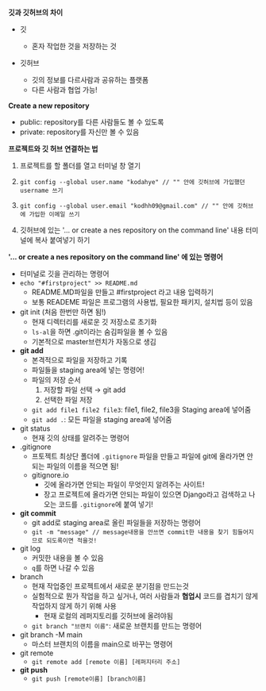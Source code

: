 **깃과 깃허브의 차이**

* 깃
  * 혼자 작업한 것을 저장하는 것

* 깃허브
  * 깃의 정보를 다르사람과 공유하는 플랫폼
  * 다른 사람과 협업 가능!


**Create a new repository**

 *  public: repository를 다른 사람들도 볼 수 있도록
 *  private: repository를 자신만 볼 수 있음


**프로젝트와 깃 허브 연결하는 법**

1. 프로젝트를 할 폴더를 열고 터미널 창 열기

2. `git config --global user.name "kodahye" // "" 안에 깃허브에 가입했던 username 쓰기`

3. `git config --global user.email "kodhh09@gmail.com" // "" 안에 깃허브에 가입한 이메일 쓰기`

4. 깃허브에 있는 '... or create a nes repository on the command line' 내용 터미널에 복사 붙여넣기 하기

   

**'... or create a nes repository on the command line' 에 있는 명령어**

* 터미널로 깃을 관리하는 명령어
* `echo "#firstproject" >> README.md`
  * README.MD파일을 만들고 #firstproject 라고 내용 입력하기
  * 보통 READEME 파일은 프로그램의 사용법, 필요한 패키지, 설치법 등이 있음
* git init (처음 한번만 하면 됨!)
  * 현재 디렉터리를 새로운 깃 저장소로 초기화
  * `ls-al`을 하면 .git이라는 숨김파일을 볼 수 있음
  * 기본적으로 master브런치가 자동으로 생김
* **git add**
  * 본격적으로 파일을 저장하고 기록
  * 파일들을 staging area에 넣는 명령어!
  * 파일의 저장 순서
    1. 저장할 파일 선택 → git add
    2. 선택한 파일 저장
  * `git add file1 file2 file3`: file1, file2, file3을 Staging area에 넣어줌
  * `git add .`: 모든 파일을 staging area에 넣어줌
* git status
  * 현재 깃의 상태를 알려주는 명령어
* .gitignore
  * 프토젝트 최상단 폴더에 `.gitignore` 파일을 만들고 파일에 git에 올라가면 안되는 파일의 이름을 적으면 됨!
  * gitignore.io
    * 깃에 올라가면 안되는 파일이 무엇인지 알려주는 사이트!
    * 장고 프로젝트에 올라가면 안되는 파일이 있으면 Django라고 검색하고 나오는 코드를 `.gitignore`에 붙여 넣기!
* **git commit**
  * git add로 staging area로 올린 파일들을 저장하는 명령어
  * `git -m "message" // message내용을 안쓰면 commit한 내용을 찾기 힘들어지므로 되도록이면 적을것!`
* git log
  * 커밋한 내용을 볼 수 있음
  * `q`를 하면 나갈 수 있음
* branch
  * 현재 작업중인 프로젝트에서 새로운 분기점을 만드는것
  * 실험적으로 뭔가 작업을 하고 싶거나, 여러 사람들과 **협업시** 코드를 겹치기 않게 작업하지 않게 하기 위해 사용
    * 현재 로컬의 레퍼지토리를 깃허브에 올려야됨
  * `git branch "브랜치 이름"`: 새로운 브랜치를 만드는 명령어
* git branch -M main
  * 마스터 브랜치의 이름을 main으로 바꾸는 명령어
* git remote
  * `git remote add [remote 이름] [레퍼지터리 주소]`
* **git push**
  * `git push [remote이름] [branch이름]`

